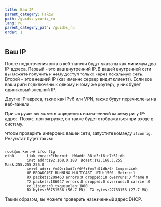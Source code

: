 ```yaml
---
title: Ваш IP
parent_category: Гайды
path: /guides-yourip_ru
lang: ru
parent_category_path: /guides_ru
order: 1
---
```

## Ваш IP
После подключения рига в веб-панели будут указаны как минимум два IP-адреса.
Первый - это ваш внутренний IP. В вашей внутренней сети вы можете получить к нему доступ только через локальную сеть. Второй - это внешний IP (как именно сервер видит клиента). Если все ваши риги подключены к одному и тому же роутеру, у них будет одинаковый внешний IP.

Другие IP-адреса, такие как IPv6 или VPN, также будут перечислены на веб-панели.

При загрузке вы можете определить назначенный вашему ригу IP-адрес. Позже, при загрузке, он также будет отображаться при входе в систему.

Чтобы проверить интерфейс вашей сети, запустите команду `ifconfig`. Результат будет таким:

<pre><code>
root@worker:~# ifconfig
eth0      Link encap:Ethernet  HWaddr 88:d7:f6:c7:51:db  
          inet addr:192.168.0.188  Bcast:192.168.0.255  Mask:255.255.255.0
          inet6 addr: fe80::8ad7:f6ff:fec7:51db/64 Scope:Link
          UP BROADCAST RUNNING MULTICAST  MTU:1500  Metric:1
          RX packets:209463 errors:0 dropped:18 overruns:0 frame:0
          TX packets:186047 errors:0 dropped:0 overruns:0 carrier:0
          collisions:0 txqueuelen:1000
          RX bytes:56751586 (56.7 MB)  TX bytes:27763156 (27.7 MB)
</code></pre>

Таким образом, вы можете проверить назначенный адрес DHCP.
